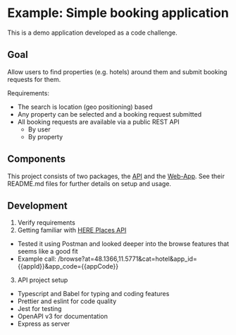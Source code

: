 # Example: Simple booking application

This is a demo application developed as a code challenge.

## Goal

Allow users to find properties (e.g. hotels) around them and submit booking requests for them.

Requirements:
- The search is location (geo positioning) based
- Any property can be selected and a booking request submitted
- All booking requests are available via a public REST API
  - By user
  - By property

## Components

This project consists of two packages, the [API](api/README.md) and the [Web-App](web-app/README.md). 
See their README.md files for further details on setup and usage.

## Development

1. Verify requirements
2. Getting familiar with [HERE Places API](https://developer.here.com/documentation/places)
  - Tested it using Postman and looked deeper into the browse features that seems like a good fit
  - Example call: /browse?at=48.1366,11.5771&cat=hotel&app_id={{appId}}&app_code={{appCode}}
3. API project setup
  - Typescript and Babel for typing and coding features
  - Prettier and eslint for code quality
  - Jest for testing
  - OpenAPI v3 for documentation
  - Express as server
